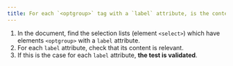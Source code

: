 ```yaml
---
title: For each `<optgroup>` tag with a `label` attribute, is the content of the `label` attribute relevant?
---
```


1. In the document, find the selection lists (element `<select>`) which have elements `<optgroup>` with a `label` attribute.
2. For each `label` attribute, check that its content is relevant.
3. If this is the case for each `label` attribute, **the test is validated**.
